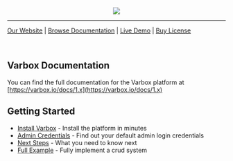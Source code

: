 <br>
<p align="center">
    <a href="https://varbox.io" title="Varbox Admin Screenshot">
        <img src="https://varbox.io/images/cover-with-title.png" style="max-width: 690px" />
    </a>
<p>

---

[Our Website](https://varbox.io) | [Browse Documentation](https://varbox.io/docs/2.x) | [Live Demo](https://demo.varbox.io/admin) | [Buy License](https://varbox.io/buy)

<br>

## Varbox Documentation

You can find the full documentation for the Varbox platform at [https://varbox.io/docs/1.x](https://varbox.io/docs/1.x)

## Getting Started

- [Install Varbox](https://varbox.io/docs/1.x/installation) - Install the platform in minutes
- [Admin Credentials](https://varbox.io/docs/1.x/admin-credentials) - Find out your default admin login credentials
- [Next Steps](https://varbox.io/docs/1.x/next-steps) - What you need to know next
- [Full Example](https://varbox.io/docs/1.x/full-example) - Fully implement a crud system
